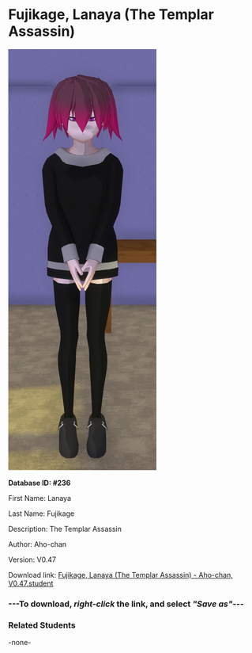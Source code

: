 # Fujikage, Lanaya (The Templar Assassin)

<img src="Files/Fujikage, Lanaya (The Templar Assassin).png" title="Fujikage, Lanaya (The Templar Assassin) - Aho-chan, V0.47">

**Database ID: #236**

First Name: Lanaya

Last Name: Fujikage

Description: The Templar Assassin

Author: Aho-chan

Version: V0.47

Download link: <a href="https://raw.githubusercontent.com/Arbiter1223/Daigaku-Gurashi-Custom-Students/master/Students/Files/Fujikage%2C%20Lanaya%20(The%20Templar%20Assassin)%20-%20Aho-chan%2C%20V0.47.student">Fujikage, Lanaya (The Templar Assassin) - Aho-chan, V0.47.student</a>

### ---**To download, _right-click_ the link, and select _"Save as"_**---

### Related Students

-none-
